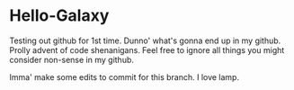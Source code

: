 # Hello-Galaxy
Testing out github for 1st time. 
Dunno' what's gonna end up in my github. Prolly advent of code shenanigans. Feel free to ignore all things you might consider non-sense in my github. 

Imma' make some edits to commit for this branch. I love lamp.  
